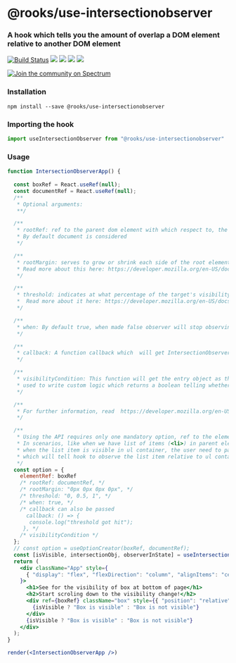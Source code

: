 # @rooks/use-intersectionobserver

### A hook which tells you the amount of overlap a DOM element relative to another DOM element

[![Build Status](https://travis-ci.org/imbhargav5/rooks.svg?branch=master)](https://travis-ci.org/imbhargav5/rooks) ![](https://img.shields.io/npm/v/@rooks/use-intersectionobserver/latest.svg) ![](https://img.shields.io/npm/l/@rooks/use-intersectionobserver.svg) ![](https://img.shields.io/bundlephobia/min/@rooks/use-intersectionobserver.svg) ![](https://img.shields.io/david/imbhargav5/rooks.svg?path=packages%2Fintersectionobserver)

<a href="https://spectrum.chat/rooks"><img src="https://withspectrum.github.io/badge/badge.svg" alt="Join the community on Spectrum"/></a>

### Installation

```
npm install --save @rooks/use-intersectionobserver
```

### Importing the hook

```javascript
import useIntersectionObserver from "@rooks/use-intersectionobserver"
```

### Usage

```jsx
function IntersectionObserverApp() {
  
  const boxRef = React.useRef(null);
  const documentRef = React.useRef(null);
  /**
   * Optional arguments:
   **/

  /**
   * rootRef: ref to the parent dom element with which respect to, the visibility will be checked,
   * By default document is considered
   */

  /**
   * rootMargin: serves to grow or shrink each side of the root element's bounding box before computing intersections
   * Read more about this here: https://developer.mozilla.org/en-US/docs/Web/API/Intersection_Observer_API#The_root_element_and_root_margin
   */

  /**
   * threshold: indicates at what percentage of the target's visibility the observer's callback should be executed.
   *  Read more about it here: https://developer.mozilla.org/en-US/docs/Web/API/Intersection_Observer_API#The_root_element_and_root_margin
   */

  /**
   * when: By default true, when made false observer will stop observing the element
   */

  /**
   * callback: A function callback which  will get IntersectionObserverEntry[] and IntersectionObserver as the first and second arguments
   */

  /**
   * visibilityCondition: This function will get the entry object as the first and only argument, which can be
   * used to write custom logic which returns a boolean telling whether thos entry can be said as visible or not.
   */

  /**
   * For further information, read  https://developer.mozilla.org/en-US/docs/Web/API/Intersection_Observer_API
   */

  /**
   * Using the API requires only one mandatory option, ref to the element that need to observed.
   * In scenarios, like when we have list of items (<li>) in parent element <ul>, and user need to figure out
   * when the list item is visible in ul container, the user need to pass the rootRef attribute(ul element ref) as option
   * which will tell hook to observe the list item relative to ul container.
   */
  const option = {
    elementRef: boxRef
    /* rootRef: documentRef, */
    /* rootMargin: "0px 0px 0px 0px", */
    /* threshold: "0, 0.5, 1", */
    /* when: true, */
    /* callback can also be passed
      callback: () => {
       console.log("threshold got hit");
     }, */
    /* visibilityCondition */
  };
  // const option = useOptionCreator(boxRef, documentRef);
  const [isVisible, intersectionObj, observerInState] = useIntersectionObserver(option);
  return (
    <div className="App" style={
      { "display": "flex", "flexDirection": "column", "alignItems": "center" }
    }>
      <h1>See for the visibility of box at bottom of page</h1>
      <h2>Start scroling down to the visibility change!</h2>
      <div ref={boxRef} className="box" style={{ "position": "relative", "top": "1200px", "height": "200px", "width": "200px", "marginBottom": "20px", "backgroundColor": "aqua" }}>
        {isVisible ? "Box is visible" : "Box is not visible"}
      </div>
      {isVisible ? "Box is visible" : "Box is not visible"}
    </div>
  );
}

render(<IntersectionObserverApp />)
```
